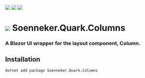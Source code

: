 ﻿[![](https://img.shields.io/nuget/v/soenneker.quark.columns.svg?style=for-the-badge)](https://www.nuget.org/packages/soenneker.quark.columns/)
[![](https://img.shields.io/github/actions/workflow/status/soenneker/soenneker.quark.columns/publish-package.yml?style=for-the-badge)](https://github.com/soenneker/soenneker.quark.columns/actions/workflows/publish-package.yml)
[![](https://img.shields.io/nuget/dt/soenneker.quark.columns.svg?style=for-the-badge)](https://www.nuget.org/packages/soenneker.quark.columns/)

# ![](https://user-images.githubusercontent.com/4441470/224455560-91ed3ee7-f510-4041-a8d2-3fc093025112.png) Soenneker.Quark.Columns
### A Blazor UI wrapper for the layout component, Column.

## Installation

```
dotnet add package Soenneker.Quark.Columns
```
